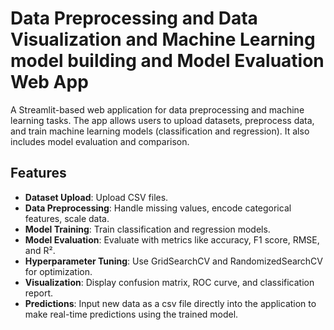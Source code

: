 # Data Preprocessing and Data Visualization and Machine Learning model building and Model Evaluation Web App

A Streamlit-based web application for data preprocessing and machine learning tasks. The app allows users to upload datasets, preprocess data, and train machine learning models (classification and regression). It also includes model evaluation and comparison.

## Features

- **Dataset Upload**: Upload CSV files.
- **Data Preprocessing**: Handle missing values, encode categorical features, scale data.
- **Model Training**: Train classification and regression models.
- **Model Evaluation**: Evaluate with metrics like accuracy, F1 score, RMSE, and R².
- **Hyperparameter Tuning**: Use GridSearchCV and RandomizedSearchCV for optimization.
- **Visualization**: Display confusion matrix, ROC curve, and classification report.
- **Predictions**: Input new data as a csv file directly into the application to make real-time predictions using the trained model.
